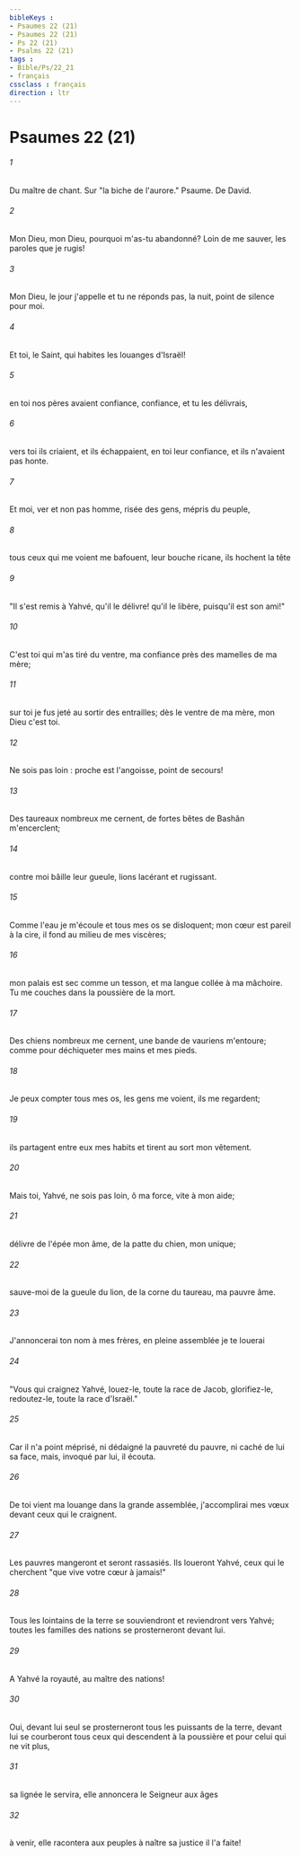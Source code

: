 ```yaml
---
bibleKeys : 
- Psaumes 22 (21)
- Psaumes 22 (21)
- Ps 22 (21)
- Psalms 22 (21)
tags : 
- Bible/Ps/22_21
- français
cssclass : français
direction : ltr
---
```


# Psaumes 22 (21)

###### 1
Du maître de chant. Sur "la biche de l'aurore." Psaume. De David.
###### 2
Mon Dieu, mon Dieu, pourquoi m'as-tu abandonné? Loin de me sauver, les paroles que je rugis!
###### 3
Mon Dieu, le jour j'appelle et tu ne réponds pas, la nuit, point de silence pour moi.
###### 4
Et toi, le Saint, qui habites les louanges d'Israël!
###### 5
en toi nos pères avaient confiance, confiance, et tu les délivrais,
###### 6
vers toi ils criaient, et ils échappaient, en toi leur confiance, et ils n'avaient pas honte.
###### 7
Et moi, ver et non pas homme, risée des gens, mépris du peuple,
###### 8
tous ceux qui me voient me bafouent, leur bouche ricane, ils hochent la tête
###### 9
"Il s'est remis à Yahvé, qu'il le délivre! qu'il le libère, puisqu'il est son ami!"
###### 10
C'est toi qui m'as tiré du ventre, ma confiance près des mamelles de ma mère;
###### 11
sur toi je fus jeté au sortir des entrailles; dès le ventre de ma mère, mon Dieu c'est toi.
###### 12
Ne sois pas loin : proche est l'angoisse, point de secours!
###### 13
Des taureaux nombreux me cernent, de fortes bêtes de Bashân m'encerclent;
###### 14
contre moi bâille leur gueule, lions lacérant et rugissant.
###### 15
Comme l'eau je m'écoule et tous mes os se disloquent; mon cœur est pareil à la cire, il fond au milieu de mes viscères;
###### 16
mon palais est sec comme un tesson, et ma langue collée à ma mâchoire. Tu me couches dans la poussière de la mort.
###### 17
Des chiens nombreux me cernent, une bande de vauriens m'entoure; comme pour déchiqueter mes mains et mes pieds.
###### 18
Je peux compter tous mes os, les gens me voient, ils me regardent;
###### 19
ils partagent entre eux mes habits et tirent au sort mon vêtement.
###### 20
Mais toi, Yahvé, ne sois pas loin, ô ma force, vite à mon aide;
###### 21
délivre de l'épée mon âme, de la patte du chien, mon unique;
###### 22
sauve-moi de la gueule du lion, de la corne du taureau, ma pauvre âme.
###### 23
J'annoncerai ton nom à mes frères, en pleine assemblée je te louerai
###### 24
"Vous qui craignez Yahvé, louez-le, toute la race de Jacob, glorifiez-le, redoutez-le, toute la race d'Israël."
###### 25
Car il n'a point méprisé, ni dédaigné la pauvreté du pauvre, ni caché de lui sa face, mais, invoqué par lui, il écouta.
###### 26
De toi vient ma louange dans la grande assemblée, j'accomplirai mes vœux devant ceux qui le craignent.
###### 27
Les pauvres mangeront et seront rassasiés. Ils loueront Yahvé, ceux qui le cherchent "que vive votre cœur à jamais!"
###### 28
Tous les lointains de la terre se souviendront et reviendront vers Yahvé; toutes les familles des nations se prosterneront devant lui.
###### 29
A Yahvé la royauté, au maître des nations!
###### 30
Oui, devant lui seul se prosterneront tous les puissants de la terre, devant lui se courberont tous ceux qui descendent à la poussière et pour celui qui ne vit plus,
###### 31
sa lignée le servira, elle annoncera le Seigneur aux âges
###### 32
à venir, elle racontera aux peuples à naître sa justice il l'a faite!
